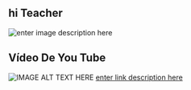 ## hi Teacher 
![enter image description here](https://avatars0.githubusercontent.com/u/36456315?s=460&v=4) 

## Vídeo De You Tube 
![IMAGE ALT TEXT HERE](http://dominiomundial.com/wp-content/uploads/2015/02/25-ideas-de-habitaciones-secretas-que-te-har%C3%A1n-creer-que-est%C3%A1s-dentro-de-una-pel%C3%ADcula-de-007-5.jpg)
[enter link description here](https://youtu.be/WviKtzuYGHM)
